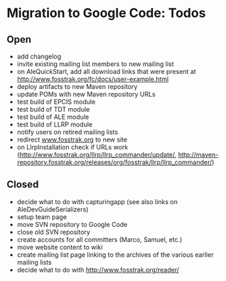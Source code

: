 # Migration to Google Code: Todos #

## Open ##

  * add changelog
  * invite existing mailing list members to new mailing list
  * on AleQuickStart, add all download links that were present at http://www.fosstrak.org/fc/docs/user-example.html
  * deploy artifacts to new Maven repository
  * update POMs with new Maven repository URLs
  * test build of EPCIS module
  * test build of TDT module
  * test build of ALE module
  * test build of LLRP module
  * notify users on retired mailing lists
  * redirect www.fosstrak.org to new site
  * on LlrpInstallation check if URLs work (http://www.fosstrak.org/llrp/llrp_commander/update/, http://maven-repository.fosstrak.org/releases/org/fosstrak/llrp/llrp_commander/)

## Closed ##

  * decide what to do with capturingapp (see also links on AleDevGuideSerializers)
  * setup team page
  * move SVN repository to Google Code
  * close old SVN repository
  * create accounts for all committers (Marco, Samuel, etc.)
  * move website content to wiki
  * create mailing list page linking to the archives of the various earlier mailing lists
  * decide what to do with http://www.fosstrak.org/reader/
